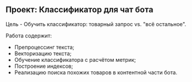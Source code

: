 ## Проект: Классификатор для чат бота

Цель - Обучить классификатор: товарный запрос vs. "всё остальное".

Работа содержит:
- Препроцессинг текста;
- Векторизацию текста;
- Обучение классификатора с расчётом метрик;
- Построение индексов;
- Реализацию поиска похожих товаров в контентной части бота.
